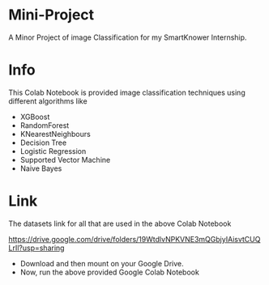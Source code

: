 # Mini-Project
A Minor Project of image Classification for my SmartKnower Internship.

# Info
This Colab Notebook is provided image classification techniques using different algorithms like
- XGBoost
- RandomForest
- KNearestNeighbours
- Decision Tree
- Logistic Regression
- Supported Vector Machine
- Naive Bayes

# Link
The datasets link for all that are used in the above Colab Notebook

https://drive.google.com/drive/folders/19WtdlvNPKVNE3mQGbjyIAisvtCUQLrIl?usp=sharing

- Download and then mount on your Google Drive.
- Now, run the above provided Google Colab Notebook
